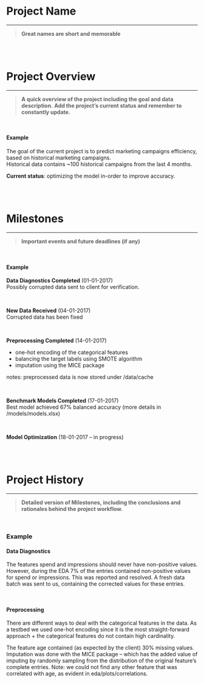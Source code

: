 # Project Name
-----

  > **Great names are short and memorable**  


<br><br>


# Project Overview
-----

  > **A quick overview of the project including the goal and data description.** 
  > **Add the project’s current status and remember to constantly update.**

<br>

#### Example  

The goal of the current project is to predict marketing campaigns efficiency, based on historical marketing campaigns.  
Historical data contains ~100 historical campaigns from the last 4 months.

**Current status**: optimizing the model in-order to improve accuracy.


<br><br>


# Milestones
-----

  > **Important events and future deadlines (if any)**

<br>

#### Example

**Data Diagnostics Completed** (01-01-2017)  
Possibly corrupted data sent to client for verification.

<br>

**New Data Received** (04-01-2017)  
Corrupted data has been fixed

<br>

**Preprocessing Completed** (14-01-2017)

  + one-hot encoding of the categorical features
  + balancing the target labels using SMOTE algorithm
  + imputation using the MICE package

notes: preprocessed data is now stored under /data/cache

<br>

**Benchmark Models Completed** (17-01-2017)  
Best model achieved 67% balanced accuracy (more details in /models/models.xlsx)

<br>

**Model Optimization** (18-01-2017 – in progress)

<br><br>


# Project History
------


  > **Detailed version of Milestones, including the conclusions and rationales behind the project workflow.**

<br>
 
### Example

#### Data Diagnostics

The features spend and impressions should never have non-positive values. 
However, during the EDA 7% of the entries contained non-positive values for spend or impressions.
This was reported and resolved.
A fresh data batch was sent to us, containing the corrected values for these entries.

<br>

#### Preprocessing

There are different ways to deal with the categorical features in the data. 
As a testbed we used one-hot encoding since it is the most straight-forward approach +  the categorical features do not contain high cardinality.

The feature age contained (as expected by the client) 30% missing values.
Imputation was done with the MICE package – which has the added value of imputing by randomly sampling from the distribution of the original feature’s complete entries.
Note: we could not find any other feature that was correlated with age, as evident in eda/plots/correlations.

<br>


